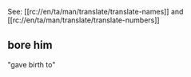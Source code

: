 See: [[rc://en/ta/man/translate/translate-names]] and [[rc://en/ta/man/translate/translate-numbers]]

## bore him ##

"gave birth to"